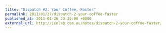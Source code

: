 ```yaml
---
title: "Dispatch #2: Your Coffee, Faster"
permalink: 2011/01/27/dispatch-2-your-coffee-faster
published_at: 2011-01-26 23:30:00 +0000
external_url: http://icelab.com.au/notes/dispatch-2-your-coffee-faster/
---
```

